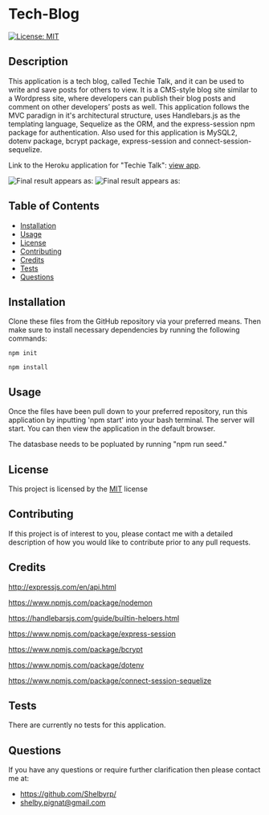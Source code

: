 # Tech-Blog

[![License: MIT](https://img.shields.io/badge/License-MIT-yellow.svg)](https://opensource.org/licenses/MIT)

## Description
This application is a tech blog, called Techie Talk, and it can be used to write and save posts for others to view. It is a CMS-style blog site similar to a Wordpress site, where developers can publish their blog posts and comment on other developers’ posts as well. This application follows the MVC paradign in it's architectural structure, uses Handlebars.js as the templating language, Sequelize as the ORM, and the express-session npm package for authentication. Also used for this application is MySQL2, dotenv package, bcrypt package, express-session and connect-session-sequelize.

Link to the Heroku application for "Techie Talk": [view app](https://sleepy-tundra-82832.herokuapp.com/). 

![Final result appears as:](./public/assets/img/notetaker1.png)
![Final result appears as:](./public/assets/img/notetaker2.png)

## Table of Contents
- [Installation](#installation)
- [Usage](#usage)
- [License](#license)
- [Contributing](#contributing)
- [Credits](#credits)
- [Tests](#tests)
- [Questions](#questions)

## Installation 

Clone these files from the GitHub repository via your preferred means. Then make sure to install necessary dependencies by running the following commands:
```
npm init
```
```
npm install
```

## Usage
Once the files have been pull down to your preferred repository, run this application by inputting 'npm start' into your bash terminal. The server will start. You can then view the application in the default browser.

The datasbase needs to be popluated by running "npm run seed."

## License
This project is licensed by the [MIT](https://opensource.org/licenses/MIT) license

## Contributing 
If this project is of interest to you, please contact me with a detailed description of how you would like to contribute prior to any pull requests.

## Credits

http://expressjs.com/en/api.html

https://www.npmjs.com/package/nodemon

https://handlebarsjs.com/guide/builtin-helpers.html

https://www.npmjs.com/package/express-session

https://www.npmjs.com/package/bcrypt

https://www.npmjs.com/package/dotenv

https://www.npmjs.com/package/connect-session-sequelize

## Tests 
There are currently no tests for this application.

## Questions
If you have any questions or require further clarification then please contact me at:
- https://github.com/Shelbyrp/
- shelby.pignat@gmail.com
